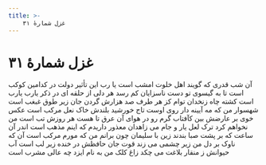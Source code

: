 ```yaml
---
title: >-
    غزل شمارهٔ ۳۱
---
```

# غزل شمارهٔ ۳۱

آن شب قدری که گویند اهل خلوت امشب است
یا رب این تأثیر دولت در کدامین کوکب است
تا به گیسوی تو دست ناسزایان کم رسد
هر دلی از حلقه ای در ذکر یارب یارب است
کشته چاه زنخدان توام کز هر طرف
صد هزارش گردن جان زیر طوق غبغب است
شهسوار من که مه آیینه دار روی اوست
تاج خورشید بلندش خاک نعل مرکب است
عکس خوی بر عارضش بین کآفتاب گرم رو
در هوای آن عرق تا هست هر روزش تب است
من نخواهم کرد ترک لعل یار و جام می
زاهدان معذور داریدم که اینم مذهب است
اندر آن ساعت که بر پشت صبا بندند زین
با سلیمان چون برانم من که مورم مرکب است
آن که ناوک بر دل من زیر چشمی می زند
قوت جان حافظش در خنده زیر لب است
آب حیوانش ز منقار بلاغت می چکد
زاغ کلک من به نام ایزد چه عالی مشرب است
